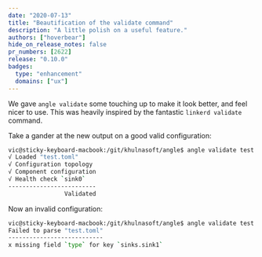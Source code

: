 ```yaml
---
date: "2020-07-13"
title: "Beautification of the validate command"
description: "A little polish on a useful feature."
authors: ["hoverbear"]
hide_on_release_notes: false
pr_numbers: [2622]
release: "0.10.0"
badges:
  type: "enhancement"
  domains: ["ux"]
---
```


We gave `angle validate` some touching up to make it look better, and feel nicer to use. This was heavily inspired by the fantastic `linkerd validate` command.

Take a gander at the new output on a good valid configuration:

```bash
vic@sticky-keyboard-macbook:/git/khulnasoft/angle$ angle validate test.toml
√ Loaded "test.toml"
√ Configuration topology
√ Component configuration
√ Health check `sink0`
-------------------------
                Validated
```

Now an invalid configuration:

```bash
vic@sticky-keyboard-macbook:/git/khulnasoft/angle$ angle validate test.toml
Failed to parse "test.toml"
---------------------------
x missing field `type` for key `sinks.sink1`
```
